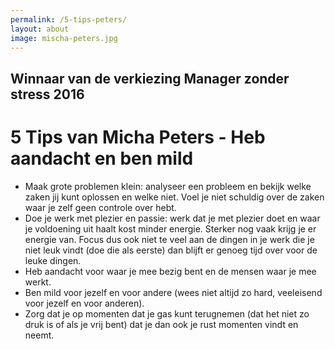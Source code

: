 ```yaml
---
permalink: /5-tips-peters/
layout: about
image: mischa-peters.jpg
---
```

## Winnaar van de verkiezing Manager zonder stress 2016

# 5 Tips van Micha Peters - Heb aandacht en ben mild

- Maak grote problemen klein: analyseer een probleem en bekijk welke zaken jij kunt oplossen en welke niet. Voel je niet schuldig over de zaken waar je zelf geen controle over hebt. 
- Doe je werk met plezier en passie: werk dat je met plezier doet en waar je voldoening uit haalt kost minder energie. Sterker nog vaak krijg je er energie van. Focus dus ook niet te veel aan de dingen in je werk die je niet leuk vindt (doe die als eerste) dan blijft er genoeg tijd over voor de leuke dingen.
- Heb aandacht voor waar je mee bezig bent en de mensen waar je mee werkt.
- Ben mild voor jezelf en voor andere (wees niet altijd zo hard, veeleisend voor jezelf en voor anderen).
- Zorg dat je op momenten dat je gas kunt terugnemen (dat het niet zo druk is of als je vrij bent) dat je dan ook je rust momenten vindt en neemt.
<br><br><br>
